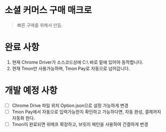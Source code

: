 # 소셜 커머스 구매 매크로

> 빠른 구매를 위해서 만듬.

# 완료 사항

1.  현재 Chrome Driver가 소스코드상에 C:\ 바로 밑에 있어야 동작합니다.
2. 현재 Tmon만 사용가능하며, Tmon Pay로 자동으로 넘어갑니다.

# 개발 예정 사항

- [ ] Chrome Drive 파일 위치 Option.json으로 설정 가능하게 변경
- [ ] Tmon Pay에서 자동으로 입력가능한지 확인하고 가능하다면, 자동 완성, 결제까지 자동화 한다.
- [ ] Tmon이 완료되면 위메프 확장하고, 브릿지 패턴을 사용하여 간결하게 변경